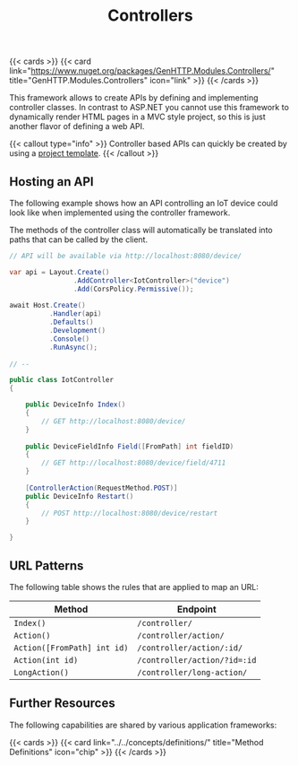 ﻿---
title: Controllers
description: Lightweight framework to write web APIs using the controller pattern in C#.
weight: 3
cascade:
  type: docs
---

{{< cards >}}
{{< card link="https://www.nuget.org/packages/GenHTTP.Modules.Controllers/" title="GenHTTP.Modules.Controllers" icon="link" >}}
{{< /cards >}}

This framework allows to create APIs by defining and implementing controller classes. In contrast
to ASP.NET you cannot use this framework to dynamically render HTML pages in a MVC style project,
so this is just another flavor of defining a web API.

{{< callout type="info" >}}
Controller based APIs can quickly be created by using a [project template](../../templates/).
{{< /callout >}}

## Hosting an API

The following example shows how an API controlling an IoT device could look like
when implemented using the controller framework.

The methods of the controller class will automatically be translated into paths
that can be called by the client.

```csharp
// API will be available via http://localhost:8080/device/

var api = Layout.Create()
                .AddController<IotController>("device")
                .Add(CorsPolicy.Permissive());
                
await Host.Create()
          .Handler(api)
          .Defaults()
          .Development()
          .Console()
          .RunAsync();
    
// --

public class IotController
{

    public DeviceInfo Index() 
    {
        // GET http://localhost:8080/device/
    }
    
    public DeviceFieldInfo Field([FromPath] int fieldID) 
    {
        // GET http://localhost:8080/device/field/4711
    }
    
    [ControllerAction(RequestMethod.POST)]
    public DeviceInfo Restart() 
    {
        // POST http://localhost:8080/device/restart
    }

}
```

## URL Patterns

The following table shows the rules that are applied to map an URL:

| Method                      | Endpoint                     |
|-----------------------------|------------------------------|
| `Index()`                   | `/controller/`               |
| `Action()`                  | `/controller/action/`        |
| `Action([FromPath] int id)` | `/controller/action/:id/`    |
| `Action(int id)`            | `/controller/action/?id=:id` |
| `LongAction()`              | `/controller/long-action/`   |

## Further Resources

The following capabilities are shared by various application frameworks:

{{< cards >}}
{{< card link="../../concepts/definitions/" title="Method Definitions" icon="chip" >}}
{{< /cards >}}
